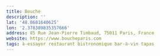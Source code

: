 ```yaml
---
title: Bouche
description: ''
lat: '48.8681640625'
lon: '2.378389835357666'
address: 85 Rue Jean-Pierre Timbaud, 75011 Paris, France
website: https://www.boucheparis.com
tags: à-essayer restaurant bistronomique bar-à-vin tapas
---
```


